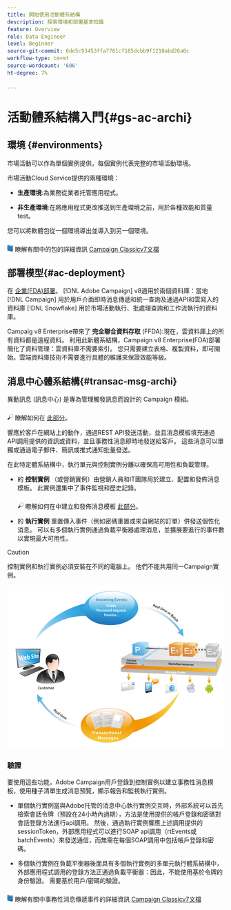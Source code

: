 ```yaml
---
title: 開始使用活動體系結構
description: 探索環境和部署基本知識
feature: Overview
role: Data Engineer
level: Beginner
source-git-commit: 6de5c93453ffa7761cf185dcbb9f1210abd26a0c
workflow-type: tm+mt
source-wordcount: '606'
ht-degree: 7%

---
```


# 活動體系結構入門{#gs-ac-archi}

## 環境 {#environments}

市場活動可以作為單個實例提供，每個實例代表完整的市場活動環境。

市場活動Cloud Service提供的兩種環境：

* **生產環境**:為業務從業者托管應用程式。

* **非生產環境**:在將應用程式更改推送到生產環境之前，用於各種效能和質量test。

您可以將軟體包從一個環境導出並導入到另一個環境。

![](../assets/do-not-localize/book.png) 瞭解有關中的包的詳細資訊 [Campaign Classicv7文檔](https://experienceleague.adobe.com/docs/campaign-classic/using/getting-started/administration-basics/working-with-data-packages.html)

## 部署模型{#ac-deployment}

在 [企業(FDA)部署](enterprise-deployment.md)。 [!DNL Adobe Campaign] v8適用於兩個資料庫：當地 [!DNL Campaign] 用於用戶介面即時消息傳遞和統一查詢及通過API和雲寫入的資料庫 [!DNL Snowflake] 用於市場活動執行、批處理查詢和工作流執行的資料庫。

Campaig v8 Enterprise帶來了 **完全聯合資料存取** (FFDA):現在，雲資料庫上的所有資料都是遠程資料。 利用此新體系結構，Campaign v8 Enterprise(FDA)部署簡化了資料管理：雲資料庫不需要索引。 您只需要建立表格、複製資料，即可開始。雲端資料庫技術不需要進行具體的維護來保證效能等級。



<!--Two deployment models are available:

* **Campaign FDA [!DNL Snowflake] deployment**

In its [[!DNL Snowflake] FDA deployment](fda-deployment.md), [!DNL Adobe Campaign] v8 is connected to [!DNL Snowflake] to access data through Federated Data Access capability: you can access and process external data and information stored in your [!DNL Snowflake] database without changing the structure of Adobe Campaign data. PostgreSQL is the primary database, and Snowflake is the secondary database. You can extend your data model and store your data on Snowflake. Subsequently, you can run ETL, segmentation and reports on a large data set with outstanding performances.

* **Campaign Enterprise (FFDA) deployment**

-->

## 消息中心體系結構{#transac-msg-archi}

異動訊息 (訊息中心) 是專為管理觸發訊息而設計的 Campaign 模組。

![](../assets/do-not-localize/glass.png) 瞭解如何在 [此部分](../send/transactional.md)。

響應於客戶在網站上的動作，通過REST API發送活動，並且消息模板填充通過API調用提供的資訊或資料，並且事務性消息即時地發送給客戶。 這些消息可以單獨或通過電子郵件、簡訊或推式通知批量發送。

在此特定體系結構中，執行單元與控制實例分離以確保高可用性和負載管理。

* 的 **控制實例** （或營銷實例）由營銷人員和IT團隊用於建立、配置和發佈消息模板。 此實例還集中了事件監視和歷史記錄。

   ![](../assets/do-not-localize/glass.png) 瞭解如何在中建立和發佈消息模板 [此部分](../send/transactional.md)。

* 的 **執行實例** 重置傳入事件（例如密碼重置或來自網站的訂單）併發送個性化消息。 可以有多個執行實例通過負載平衡器處理消息，並擴展要進行的事件數以實現最大可用性。

>[!CAUTION]
>
>控制實例和執行實例必須安裝在不同的電腦上。 他們不能共用同一Campaign實例。

![](assets/messagecenter_diagram.png)

### 驗證

要使用這些功能，Adobe Campaign用戶登錄到控制實例以建立事務性消息模板，使用種子清單生成消息預覽，顯示報告和監視執行實例。

* 單個執行實例當與Adobe托管的消息中心執行實例交互時，外部系統可以首先檢索會話令牌（預設在24小時內過期），方法是使用提供的帳戶登錄和密碼對會話登錄方法進行api調用。
然後，通過執行實例響應上述調用提供的sessionToken，外部應用程式可以進行SOAP api調用（rtEvents或batchEvents）來發送通信，而無需在每個SOAP調用中包括帳戶登錄和密碼。

* 多個執行實例在負載平衡器後面具有多個執行實例的多單元執行體系結構中，外部應用程式調用的登錄方法正通過負載平衡器：因此，不能使用基於令牌的身份驗證。 需要基於用戶/密碼的驗證。

![](../assets/do-not-localize/book.png) 瞭解有關中事務性消息傳遞事件的詳細資訊 [Campaign Classicv7文檔](https://experienceleague.adobe.com/docs/campaign-classic/using/transactional-messaging/processing/event-description.html#about-transactional-messaging-datamodel)
